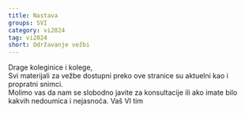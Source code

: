 ```yaml
---
title: Nastava
groups: SVI
category: vi2024
tag: vi2024
short: Održavanje vežbi
---
```

Drage koleginice i kolege,  
Svi materijali za vežbe dostupni preko ove stranice su aktuelni kao i propratni snimci.  
Molimo vas da nam se slobodno javite za konsultacije ili ako imate bilo kakvih nedoumica i nejasnoća.
Vaš VI tim
